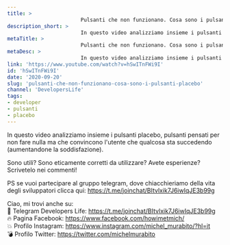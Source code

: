 ```yaml
---
title: > 
                        Pulsanti che non funzionano. Cosa sono i pulsanti placebo?
description_short: > 
                        In questo video analizziamo insieme i pulsanti placebo, pulsanti pensati per non fare nulla ma che convincono l'utente che ...
metaTitle: > 
                        Pulsanti che non funzionano. Cosa sono i pulsanti placebo?
metaDesc: > 
                        In questo video analizziamo insieme i pulsanti placebo, pulsanti pensati per non fare nulla ma che convincono l'utente che ...
link: 'https://www.youtube.com/watch?v=hSwITnFWi9I'
id: 'hSwITnFWi9I'
date: '2020-09-20'
slug: 'pulsanti-che-non-funzionano-cosa-sono-i-pulsanti-placebo'
channel: 'DevelopersLife'
tags: 
- developer
- pulsanti
- placebo
---
```

In questo video analizziamo insieme i pulsanti placebo, pulsanti pensati per non fare nulla ma che convincono l'utente che qualcosa sta succedendo (aumentandone la soddisfazione).  
  
Sono utili? Sono eticamente corretti da utilizzare? Avete esperienze? Scrivetelo nei commenti!  
  
PS se vuoi partecipare al gruppo telegram, dove chiacchieriamo della vita degli sviluppatori clicca qui: https://t.me/joinchat/BItvlxik7J6iwIqJE3b99g  
  
Ciao, mi trovi anche su:  
🧨 Telegram Developers Life: https://t.me/joinchat/BItvlxik7J6iwIqJE3b99g  
🔥 Pagina Facebook: https://www.facebook.com/howimetmich/  
💥 Profilo Instagram: https://www.instagram.com/michel_murabito/?hl=it  
💣 Profilo Twitter: https://twitter.com/michelmurabito